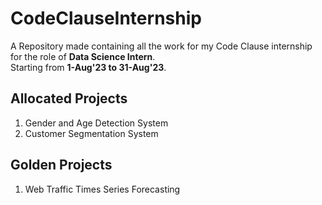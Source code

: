 # CodeClauseInternship
A Repository made containing all the work for my Code Clause internship for the role of <b>Data Science Intern</b>.<br>
Starting from <b>1-Aug'23 to 31-Aug'23</b>.<br>


<h2>Allocated Projects</h2>
<ol>
  <li>Gender and Age Detection System</li>
  <li>Customer Segmentation System</li>
</ol>
<h2>Golden Projects</h2>
<ol>
  <li>Web Traffic Times Series Forecasting</li>
</ol>
